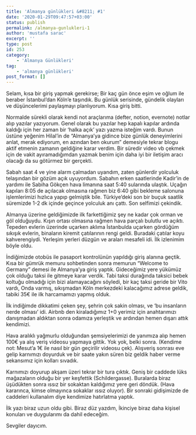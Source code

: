 ```yaml
---
title: 'Almanya günlükleri &#8211; #1'
date: '2020-01-29T09:47:57+03:00'
status: publish
permalink: /almanya-gunlukleri-1
author: 'mustafa sarac'
excerpt: ''
type: post
id: 253
category:
    - 'Almanya Günlükleri'
tag:
    - 'almanya günlükleri'
post_format: []
---
```

Selam, kısa bir giriş yapmak gerekirse; Bir kaç gün önce eşim ve oğlum ile beraber İstanbul’dan Köln’e taşındık. Bu günlük serisinde, gündelik olayları ve düşüncelerimi paylaşmayı planlıyorum. Kısa giriş bitti.

Normalde sürekli olarak kendi not araçlarıma (defter, notion, evernote) notlar alıp yazılar yazıyorum. Genel olarak bu yazılar hep kapalı kapılar ardında kaldığı için her zaman bir ‘halka açık’ yazı yazma isteğim vardı. Bunun üstüne yeğenim Hilal’in de “Almanya’ya gidince bize günlük deneyimlerini anlat, merak ediyorum, en azından ben okurum” demesiyle tekrar blogu aktif etmenin zamanın geldiğine karar verdim. Bir süredir video vb çekmek için de vakit ayıramadığımdan yazmak benim için daha iyi bir iletişim aracı olacağı da su götürmez bir gerçekti.

Sabah saat 4 ve yine alarm çalmadan uyandım, zaten günlerdir yolculuk telaşından bir gözüm açık uyuyordum. Sabahın erken saatlerinde Kadir’in de yardımı ile Sabiha Gökçen hava limanına saat 5:40 sularında ulaştık. Uçağın kapıları 8:05 de açılacak olmasına rağmen biz 6:40 gibi bekleme salonuna işlemlerimizi hızlıca yapıp gelmiştik bile. Türkiye’deki son bir buçuk saatlik süremizde 1-2 dk içinde geçince yolculuk anı çattı. Son selfimizi çekindik.

Almanya üzerine geldiğimizde ilk farkettiğimiz şey ne kadar çok orman ve göl olduğuydu. Kışın ortası olmasına rağmen hava parçalı bulutlu ve açıktı. Tepeden evlerin üzerinde uçarken aklıma İstanbulda uçarken gördüğüm sıkışık evlerin, binaların kiremit çatılarının rengi geldi. Buradaki çatılar koyu kahverengiydi. Yerleşim yerleri düzgün ve araları mesafeli idi. İlk izlenimim böyle oldu.

İndiğimizde otobüs ile pasaport kontrolünün yapıldığı giriş alanına geçtik. Kısa bir gümrük memuru sohbetinden sonra memurun “Welcome to Germany” demesi ile Almanya’ya giriş yaptık. Gideceğimiz yere yükümüz çok olduğu taksi ile gitmeye karar verdik. Tabi taksi durağında taksici bebek koltuğu olmadığı için bizi alamayacağını söyledi, bir kaç taksi geride bir Vito vardı, Onda varmış, sıkışmadan Köln merkezdeki kalacağımız adrese geldik, tabiki 35€ ile ilk harcamamızı yapmış olduk.

İlk indiğimde dikkatimi çeken şey, şehrin çok sakin olması, ve ‘bu insanların nerde olması’ idi. Airbnb den kiraladığımız 1+0 yerimiz için anahtarımızı danışmadan aldıktan sonra odamıza yerleştik ve ardından hemen dışarı attık kendimizi.

Hava aralıklı yağmurlu olduğundan şemsiyelerimizi de yanımıza alıp hemen 100€ ya alış veriş videosu yapmaya gittik. Yok yok, belki sonra. (Kendime not: Mesut’a 1€ ile nasıl bir gün geçirilir videosu çek). Alışveriş sonrası eve gelip karnımızı doyurduk ve bir saate yakın süren biz geldik haber verme sekansımız için kolları sıvadık.

Karnımızı doyurup akşam üzeri tekrar bir tura çıktık. Geniş bir caddede lüks mağazaların olduğu bir yer keşfettik (Schildergasse). Buralarda biraz üşüdükten sonra ıssız bir sokaktan kaldığımız yere geri döndük. (Hava kararınca, kimse olmayınca sokaklar ıssız oluyor). Bir sonraki gidişimizde de caddeleri kullanalım diye kendimize hatırlatma yaptık.

İlk yazı biraz uzun oldu gibi. Biraz düz yazdım, İkinciye biraz daha kişisel konuları ve duygularımı da dahil edeceğim.

Sevgiler dayıcım.